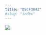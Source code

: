 ```yaml
---
title: "DSCF3042"
#slug: "index"
---
```


[![](/wp-content/2007/11/DSCF3042-225x300.jpg)](/wp-content/2007/11/DSCF3042.jpg)